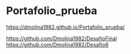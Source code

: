 # Portafolio_prueba
https://dmolina1982.github.io/Portafolio_prueba/

https://github.com/Dmolina1982/DesafioFinal
https://github.com/Dmolina1982/Desafio6
